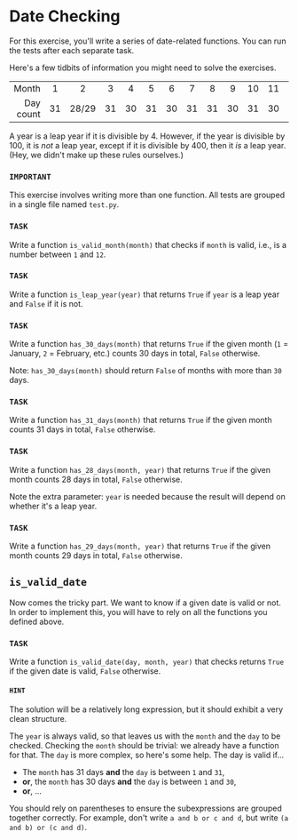 # Date Checking

For this exercise, you'll write a series of date-related functions.
You can run the tests after each separate task.

Here's a few tidbits of information you might need to solve the exercises.


|           |     |       |     |     |     |     |     |     |     |     |     |     |
| --------: | :-: | :---: | :-: | :-: | :-: | :-: | :-: | :-: | :-: | :-: | :-: | :-: |
|     Month |  1  |   2   |  3  |  4  |  5  |  6  |  7  |  8  |  9  | 10  | 11  | 12  |
| Day count | 31  | 28/29 | 31  | 30  | 31  | 30  | 31  | 31  | 30  | 31  | 30  | 31  |

A year is a leap year if it is divisible by 4.
However, if the year is divisible by 100, it is _not_ a leap year, except if it is divisible by 400, then it _is_ a leap year.
(Hey, we didn't make up these rules ourselves.)

### `IMPORTANT`

This exercise involves writing more than one function.
All tests are grouped in a single file named `test.py`.

### `TASK`

Write a function `is_valid_month(month)` that checks if `month` is valid, i.e., is a number between `1` and `12`.

### `TASK`

Write a function `is_leap_year(year)` that returns `True` if `year` is a leap year and `False` if it is not.

### `TASK`

Write a function `has_30_days(month)` that returns `True` if the given month (`1` = January, `2` = February, etc.) counts 30 days in total, `False` otherwise.

Note: `has_30_days(month)` should return `False` of months with more than `30` days.

### `TASK`

Write a function `has_31_days(month)` that returns `True` if the given month counts 31 days in total, `False` otherwise.

### `TASK`

Write a function `has_28_days(month, year)` that returns `True` if the given month counts 28 days in total, `False` otherwise.

Note the extra parameter: `year` is needed because the result will depend on whether it's a leap year.

### `TASK`

Write a function `has_29_days(month, year)` that returns `True` if the given month counts 29 days in total, `False` otherwise.

## `is_valid_date`

Now comes the tricky part.
We want to know if a given date is valid or not.
In order to implement this, you will have to rely on all the functions you defined above.

### `TASK`

Write a function `is_valid_date(day, month, year)` that checks returns `True` if the given date is valid, `False` otherwise.

#### `HINT`

The solution will be a relatively long expression, but it should exhibit a very clean structure.

The `year` is always valid, so that leaves us with the `month` and the `day` to be checked.
Checking the `month` should be trivial: we already have a function for that.
The `day` is more complex, so here's some help.
The day is valid if...

- The `month` has 31 days **and** the `day` is between `1` and `31`,
- **or**, the `month` has 30 days **and** the `day` is between `1` and `30`,
- **or**, ...

You should rely on parentheses to ensure the subexpressions are grouped together correctly.
For example, don't write `a and b or c and d`, but write `(a and b) or (c and d)`.
